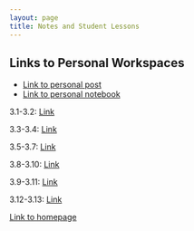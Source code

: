 ```yaml
---
layout: page
title: Notes and Student Lessons
---
```

## Links to Personal Workspaces

- [Link to personal post](https://a1234l.github.io/VSCode-Fastpages/markdown/2022/08/24/PersonalWorkspace.html)
- [Link to personal notebook](https://a1234l.github.io/VSCode-Fastpages/jupyter/2022/08/27/PersonalNotebook.html)

3.1-3.2:
[Link](https://a1234l.github.io/VSCode-Fastpages/lesson1)

3.3-3.4:
[Link](https://a1234l.github.io/VSCode-Fastpages/lesson2)

3.5-3.7:
[Link](https://a1234l.github.io/VSCode-Fastpages/lesson3)

3.8-3.10:
[Link](https://a1234l.github.io/VSCode-Fastpages/lesson4)

3.9-3.11:
[Link](https://a1234l.github.io/VSCode-Fastpages/lesson5)

3.12-3.13:
[Link](https://a1234l.github.io/VSCode-Fastpages/lesson6)

[Link to homepage](https://a1234l.github.io/VSCode-Fastpages/)